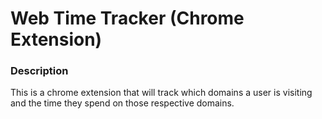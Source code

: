 # Web Time Tracker (Chrome Extension)
### Description
This is a chrome extension that will track which domains a user is visiting and the time they spend on those respective domains. 



